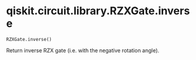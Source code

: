 # qiskit.circuit.library.RZXGate.inverse

`RZXGate.inverse()`

Return inverse RZX gate (i.e. with the negative rotation angle).
